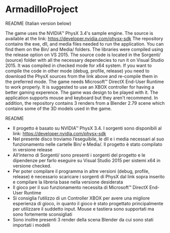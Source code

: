# ArmadilloProject
README (Italian version below)

The game uses the NVIDIA™ PhysX 3.4's sample engine. The source is available at the link: https://developer.nvidia.com/physx-sdk
The repository contains the exe, dll, and media files needed to run the application. You can find them on the Bin/ and Media/ folders. The libraries were compiled using the release option on VS 2015.
The source code is located in the Sorgenti/ (source) folder with all the necessary dependecies to run it on Visual Studio 2015. It was compiled in checked mode for x64 system.
If you want to compile the code in other mode (debug, profile, release) you need to download the PhysX sources from the link above and re-compile them in the preferred mode. 
The game needs Microsoft™ DirectX End-User Runtime to work properly.
It is suggested to use an XBOX controller for having a better gaming experence. The game was design to be played with it.
The application supports mouse and keyboard but they aren't recommend.
In addition, the repository contains 3 renders from a Blender 2.79 scene which contains some of the 3D models used in the game.

README
* Il progetto è basato su NVIDIA™ PhysX 3.4. I sorgenti sono disponibili al link: https://developer.nvidia.com/physx-sdk
* Nel presente disco troviamo l’eseguibile, le dll e i media necessari al suo funzionamento nelle cartelle Bin/ e Media/. Il progetto è stato compilato in versione release
* All’interno di Sorgenti/ sono presenti i sorgenti del progetto e le dipendenze per farlo eseguire su Visual Studio 2015 per sistemi x64 in versione checked.
* Per poter compilare il programma in altre versioni (debug, profile, release) è necessario scaricare i sorgenti di PhysX dal link sopra inserito e compilare la libreria base nella versione desiderata
* Il gioco per il suo funzionamento necessita di Microsoft™ DirectX End-User Runtime
* Si consiglia l’utilizzo di un Controller XBOX per avere una migliore esperienza di gioco, in quanto il gioco è stato progettato principalmente per utilizzare il suddetto input. Mouse e tastiera sono supportati ma sono fortemente sconsigliati
* Sono inoltre presenti 3 render della scena Blender da cui sono stati importati i modelli
